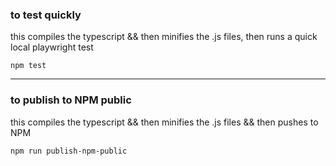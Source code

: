 
### to test quickly
this compiles the typescript && then minifies the .js files, then runs a quick local playwright test

```npm test```
****

### to publish to NPM **public**
this compiles the typescript && then minifies the .js files && then pushes to NPM

```npm run publish-npm-public```

